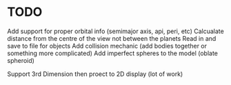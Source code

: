 # TODO

Add support for proper orbital info (semimajor axis, api, peri, etc)
Calcualate distance from the centre of the view not between the planets
Read in and save to file for objects
Add collision mechanic (add bodies together or something more complicated)
Add imperfect spheres to the model (oblate spheroid)

Support 3rd Dimension then proect to 2D display (lot of work)
